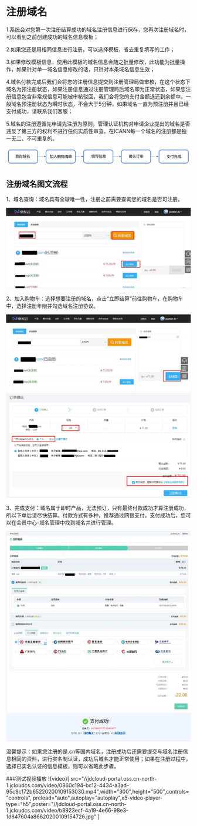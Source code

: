 # 注册域名

1.系统会对您第一次注册结算成功的域名注册信息进行保存，您再次注册域名时，可以看到之前创建成功的域名信息模板；

2.如果您还是用相同信息进行注册，可以选择模板，省去重复填写的工作；

3.如果修改模板信息，使用此模板的域名信息会随之批量修改，此功能为批量操作，如果针对单一域名信息修改的话，只针对本条域名信息生效；

4.域名付款完成后我们会将您的注册信息提交到注册管理局做审核，在这个状态下域名为预注册状态，如果注册信息通过注册管理局后域名即为正常状态，如果您注册信息包含非常规信息可能被审核驳回，我们会将您的支付金额退还到余额中。一般域名预注册状态为瞬时状态，不会大于5分钟，如果域名一直为预注册并且已经支付成功，请联系我们客服；

5.域名的注册遵循先申请先注册为原则，管理认证机构对申请企业提出的域名是否违反了第三方的权利不进行任何实质性审查。在ICANN每一个域名的注册都是独一无二、不可重复的。

![image](https://github.com/jdcloudcom/cn/blob/edit/documentation/Domain-Name-&-License/Image-Domain/cms_5b39fb69-f597-4597-af4b-63b8bdf5c21220170808211111.png)

## 注册域名图文流程

1、域名查询：域名具有全球唯一性，注册之前需要查询您的域名是否可注册。

![image](https://github.com/jdcloudcom/cn/blob/edit/documentation/Domain-Name-&-License/Image-Domain/1.jpg)


2、加入购物车：选择想要注册的域名，点击“立即结算”前往购物车，在购物车中，选择注册年限并勾选域名注册协议。

![image](https://github.com/jdcloudcom/cn/blob/edit/documentation/Domain-Name-&-License/Image-Domain/2.jpg)
![image](https://github.com/jdcloudcom/cn/blob/edit/documentation/Domain-Name-&-License/Image-Domain/2-1.jpg)


3、完成支付：域名属于即时产品，无法预订，只有最终付款成功才算注册成功，所以下单后请尽快结算。付款方式有多种，推荐通过网银支付，支付成功后，您可以在会员中心-域名管理中找到域名并进行管理。

![image](https://github.com/jdcloudcom/cn/blob/edit/documentation/Domain-Name-&-License/Image-Domain/3.jpg)
![image](https://github.com/jdcloudcom/cn/blob/edit/documentation/Domain-Name-&-License/Image-Domain/3-1.png)


温馨提示：如果您注册的是.cn等国内域名，注册成功后还需要提交与域名注册信息相同的资料，进行实名制认证，成功后域名才能正常使用；如果在注册过程中，选择已实名认证的信息模板，则可以省略此步骤。

###测试视频播放
!{video}[ src="//jdcloud-portal.oss.cn-north-1.jcloudcs.com/video/0860c194-bc12-4434-a3ad-95c9c172b65220200109153030.mp4",width="300",height="500",controls="controls", preload="auto",autoplay="autoplay",x5-video-player-type="h5",poster="//jdcloud-portal.oss.cn-north-1.jcloudcs.com/video/b8923ecf-4a19-4e66-98e3-1d847604a86620200109154726.jpg" ]
